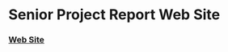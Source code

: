 # Senior Project Report Web Site
### <a href="https://easy-search-report-kaqts.ondigitalocean.app/" download>Web Site</a>


